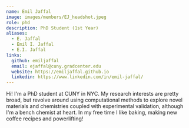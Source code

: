 ```yaml
---
name: Emil Jaffal
image: images/members/EJ_headshot.jpeg
role: phd
description: PhD Student (1st Year)
aliases:
  - E. Jaffal
  - Emil I. Jaffal
  - E.I. Jaffal
links:
  github: emiljaffal
  email: ejaffal@cuny.gradcenter.edu
  website: https://emiljaffal.github.io
  linkedin: https://www.linkedin.com/in/emil-jaffal/
---
```


Hi! I'm a PhD student at CUNY in NYC. My research interests are pretty broad, but revolve around using computational methods to explore novel materials and chemistries coupled with experimental validation, although I'm a bench chemist at heart. In my free time I like baking, making new coffee recipes and powerlifting!